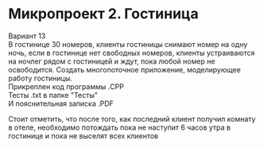 # Микропроект 2. Гостиница
Вариант 13 \
В гостинице 30 номеров, клиенты гостиницы снимают номер на одну ночь, если в гостинице нет свободных номеров, клиенты устраиваются на ночлег рядом с гостиницей и ждут, пока любой номер не освободится. Создать многопоточное приложение, моделирующее работу гостиницы.  \
Прикреплен код программы .CPP\
Тесты .txt в папке "Тесты"\
И пояснительная записка .PDF 

Стоит отметить, что после того, как последний клиент получил комнату в отеле, необходимо потождать пока не наступит 6 часов утра в гостинице и пока не выселят всех клиентов

